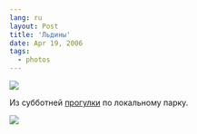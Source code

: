 ```yaml
---
lang: ru
layout: Post
title: 'Льдины'
date: Apr 19, 2006
tags:
  - photos
---
```




![](/images/blog/MG-4846.jpg)

Из субботней [прогулки](http://birdwatcher.ru/blog/374 "Прогулка по парку. Зяблик, певчий дрозд, большой пёстрый дятел и испытания термоса") по локальному парку.

![](/images/blog/MG-4845.jpg)
